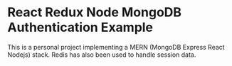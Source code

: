 # React Redux Node MongoDB Authentication Example

This is a personal project implementing a MERN (MongoDB Express React Nodejs) stack. Redis has also been used to handle session data.  
